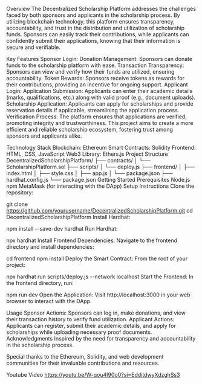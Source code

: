 Overview
The Decentralized Scholarship Platform addresses the challenges faced by both sponsors and applicants in the scholarship process. By utilizing blockchain technology, this platform ensures transparency, accountability, and trust in the distribution and utilization of scholarship funds. Sponsors can easily track their contributions, while applicants can confidently submit their applications, knowing that their information is secure and verifiable.

Key Features
Sponsor Login:
Donation Management: Sponsors can donate funds to the scholarship platform with ease.
Transaction Transparency: Sponsors can view and verify how their funds are utilized, ensuring accountability.
Token Rewards: Sponsors receive tokens as rewards for their contributions, providing an incentive for ongoing support.
Applicant Login:
Application Submission: Applicants can enter their academic details (marks, qualifications, etc.) along with valid proof (e.g., document uploads).
Scholarship Application: Applicants can apply for scholarships and provide reservation details if applicable, streamlining the application process.
Verification Process: The platform ensures that applications are verified, promoting integrity and trustworthiness.
This project aims to create a more efficient and reliable scholarship ecosystem, fostering trust among sponsors and applicants alike.

Technology Stack
Blockchain: Ethereum
Smart Contracts: Solidity
Frontend: HTML, CSS, JavaScript
Web3 Library: Ethers.js
Project Structure
DecentralizedScholarshipPlatform/
├── contracts/
│   └── ScholarshipPlatform.sol
├── scripts/
│   └── deploy.js
├── frontend/
│   ├── index.html
│   ├── style.css
│   ├── app.js
│   └── package.json
├── hardhat.config.js
└── package.json
Getting Started
Prerequisites
Node.js
npm
MetaMask (for interacting with the DApp)
Setup Instructions
Clone the repository:

git clone https://github.com/yourusername/DecentralizedScholarshipPlatform.git
cd DecentralizedScholarshipPlatform
Install Hardhat:

npm install --save-dev hardhat
Run Hardhat:

npx hardhat
Install Frontend Dependencies: Navigate to the frontend directory and install dependencies:

cd frontend
npm install
Deploy the Smart Contract: From the root of your project:

npx hardhat run scripts/deploy.js --network localhost
Start the Frontend: In the frontend directory, run:

npm run dev
Open the Application: Visit http://localhost:3000 in your web browser to interact with the DApp.

Usage
Sponsor Actions: Sponsors can log in, make donations, and view their transaction history to verify fund utilization.
Applicant Actions: Applicants can register, submit their academic details, and apply for scholarships while uploading necessary proof documents.
Acknowledgments
Inspired by the need for transparency and accountability in the scholarship process.

Special thanks to the Ethereum, Solidity, and web development communities for their invaluable contributions and resources.

Youtube Video
https://youtu.be/W-qou4I90o0?si=EdditdwyXdzghSs3
